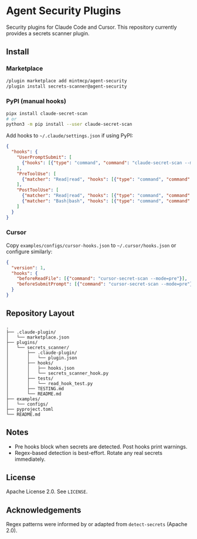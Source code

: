 # Agent Security Plugins

Security plugins for Claude Code and Cursor. This repository currently provides a secrets scanner plugin.

## Install

### Marketplace

```bash
/plugin marketplace add mintmcp/agent-security
/plugin install secrets-scanner@agent-security
```

### PyPI (manual hooks)

```bash
pipx install claude-secret-scan
# or
python3 -m pip install --user claude-secret-scan
```

Add hooks to `~/.claude/settings.json` if using PyPI:

```json
{
  "hooks": {
    "UserPromptSubmit": [
      {"hooks": [{"type": "command", "command": "claude-secret-scan --mode=pre"}]} 
    ],
    "PreToolUse": [
      {"matcher": "Read|read", "hooks": [{"type": "command", "command": "claude-secret-scan --mode=pre"}]}
    ],
    "PostToolUse": [
      {"matcher": "Read|read", "hooks": [{"type": "command", "command": "claude-secret-scan --mode=post"}]},
      {"matcher": "Bash|bash", "hooks": [{"type": "command", "command": "claude-secret-scan --mode=post"}]}
    ]
  }
}
```

### Cursor

Copy `examples/configs/cursor-hooks.json` to `~/.cursor/hooks.json` or configure similarly:

```json
{
  "version": 1,
  "hooks": {
    "beforeReadFile": [{"command": "cursor-secret-scan --mode=pre"}],
    "beforeSubmitPrompt": [{"command": "cursor-secret-scan --mode=pre"}]
  }
}
```

## Repository Layout

```
.
├── .claude-plugin/
│   └── marketplace.json
├── plugins/
│   └── secrets_scanner/
│       ├── .claude-plugin/
│       │   └── plugin.json
│       ├── hooks/
│       │   ├── hooks.json
│       │   └── secrets_scanner_hook.py
│       ├── tests/
│       │   └── read_hook_test.py
│       ├── TESTING.md
│       └── README.md
├── examples/
│   └── configs/
├── pyproject.toml
└── README.md
```

## Notes

- Pre hooks block when secrets are detected. Post hooks print warnings.
- Regex-based detection is best-effort. Rotate any real secrets immediately.

## License

Apache License 2.0. See `LICENSE`.

## Acknowledgements

Regex patterns were informed by or adapted from `detect-secrets` (Apache 2.0).
